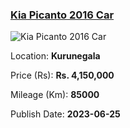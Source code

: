 
<!-- e9e7cee90809af1b7ef59529d4ab804d -->

### [Kia Picanto 2016 Car](https://riyasewana.com/buy/kia-picanto-sale-kurunegala-6540561)

![Kia Picanto 2016 Car](https://riyasewana.com/thumb/thumbkia-picanto-25917024281.jpg)

Location: **Kurunegala**

Price (Rs): **Rs. 4,150,000**

Mileage (Km): **85000**

Publish Date: **2023-06-25**

